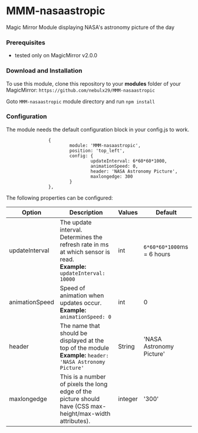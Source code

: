 # MMM-nasaastropic
Magic Mirror Module displaying NASA's astronomy picture of the day

### Prerequisites

- tested only on MagicMirror v2.0.0


### Download and Installation 

To use this module, clone this repository to your __modules__ folder of your MagicMirror: `https://github.com/nebulx29/MMM-nasaastropic`

Goto `MMM-nasaastropic` module directory and run `npm install`


### Configuration

The module needs the default configuration block in your config.js to work.

```
                {
                        module: 'MMM-nasaastropic',
                        position: 'top_left',
                        config: {
                                updateInterval: 6*60*60*1000,
                                animationSpeed: 0,
                                header: 'NASA Astronomy Picture',
                                maxlongedge: 300
                        }
                },
```

The following properties can be configured:

|Option|Description|Values|Default|
|---|---|---|---|
|updateInterval|The update interval. Determines the refresh rate in ms at which sensor is read.<br>**Example:** `updateInterval: 10000`|int|`6*60*60*1000`ms = 6 hours|
|animationSpeed|Speed of animation when updates occur.<br>**Example:** `animationSpeed: 0`|int|0|
|header|The name that should be displayed at the top of the module<br>**Example:** `header: 'NASA Astronomy Picture'`|String|'NASA Astronomy Picture'|
|maxlongedge|This is a number of pixels the long edge of the picture should have (CSS max-height/max-width attributes). <br>|integer|'300'|

